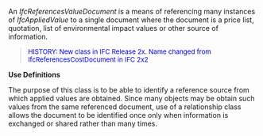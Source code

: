﻿An _IfcReferencesValueDocument_ is a means of referencing many instances of _IfcAppliedValue_ to a single document where the document is a price list, quotation, list of environmental impact values or other source of information.

> <font color="#0000FF" size="-1">HISTORY: New class in IFC
		Release 2x. Name changed from IfcReferencesCostDocument in IFC
		2x2</font>

**Use Definitions**

The purpose of this class is to be able to identify a reference source from which applied values are obtained. Since many objects may be obtain such values from the same referenced document, use of a relationship class allows the document to be identified once only when information is exchanged or shared rather than many times.
